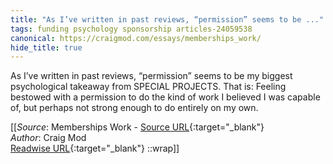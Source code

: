 ```yaml
---
title: "As I’ve written in past reviews, “permission” seems to be ..."
tags: funding psychology sponsorship articles-24059538
canonical: https://craigmod.com/essays/memberships_work/
hide_title: true
---
```


As I’ve written in past reviews, “permission” seems to be my biggest psychological takeaway from SPECIAL PROJECTS. That is: Feeling bestowed with a permission to do the kind of work I believed I was capable of, but perhaps not strong enough to do entirely on my own.


[[_Source_: Memberships Work - [Source URL](https://craigmod.com/essays/memberships_work/){:target="_blank"}<br>
_Author_: Craig Mod<br>
[Readwise URL](https://readwise.io/open/470411123){:target="_blank"}
::wrap]]